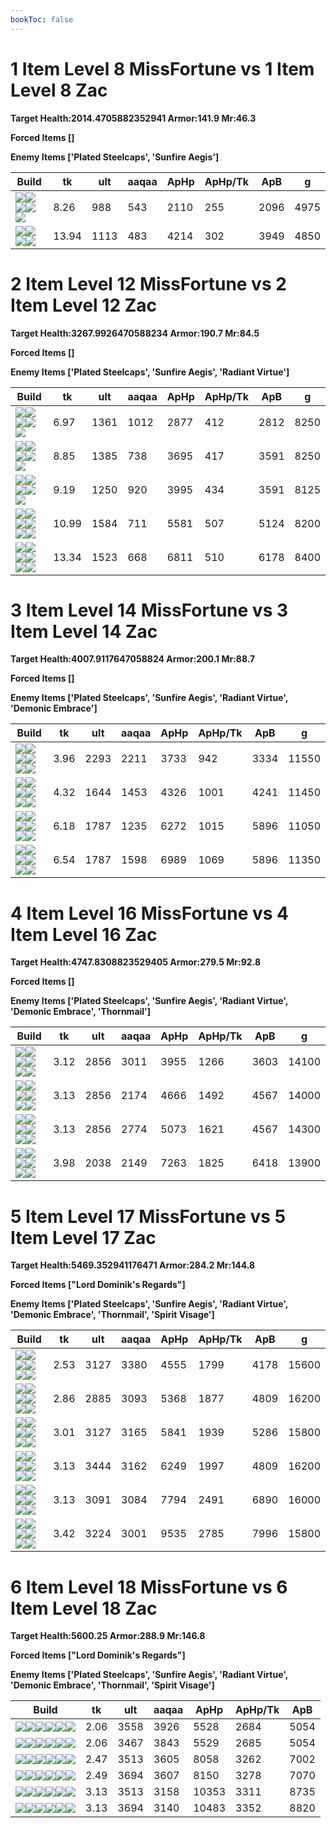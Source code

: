 ```yaml
---
bookToc: false
---
```


# 1 Item Level 8 MissFortune vs 1 Item Level 8 Zac

**Target Health:2014.4705882352941 Armor:141.9 Mr:46.3**


**Forced Items []**


**Enemy Items ['Plated Steelcaps', 'Sunfire Aegis']**




Build | tk | ult | aaqaa |ApHp | ApHp/Tk | ApB | g
-|-|-|-|-|-|-|-
![](/item/6672.png)![](/item/1001.png)![](/item/1055.png)![](/item/1037.png)![](/item/1036.png)|8.26|988|543|2110|255|2096|4975
![](/item/3156.png)![](/item/1001.png)![](/item/1055.png)![](/item/1038.png)|13.94|1113|483|4214|302|3949|4850




























































# 2 Item Level 12 MissFortune vs 2 Item Level 12 Zac

**Target Health:3267.9926470588234 Armor:190.7 Mr:84.5**


**Forced Items []**


**Enemy Items ['Plated Steelcaps', 'Sunfire Aegis', 'Radiant Virtue']**




Build | tk | ult | aaqaa |ApHp | ApHp/Tk | ApB | g
-|-|-|-|-|-|-|-
![](/item/6672.png)![](/item/3124.png)![](/item/1001.png)![](/item/1055.png)![](/item/1038.png)|6.97|1361|1012|2877|412|2812|8250
![](/item/6672.png)![](/item/3091.png)![](/item/1001.png)![](/item/1055.png)![](/item/1038.png)|8.85|1385|738|3695|417|3591|8250
![](/item/3091.png)![](/item/3153.png)![](/item/1001.png)![](/item/1055.png)![](/item/1037.png)|9.19|1250|920|3995|434|3591|8125
![](/item/6672.png)![](/item/3156.png)![](/item/1001.png)![](/item/1055.png)![](/item/1038.png)![](/item/1036.png)|10.99|1584|711|5581|507|5124|8200
![](/item/3156.png)![](/item/3091.png)![](/item/1001.png)![](/item/1055.png)![](/item/1038.png)![](/item/1036.png)|13.34|1523|668|6811|510|6178|8400




























































# 3 Item Level 14 MissFortune vs 3 Item Level 14 Zac

**Target Health:4007.9117647058824 Armor:200.1 Mr:88.7**


**Forced Items []**


**Enemy Items ['Plated Steelcaps', 'Sunfire Aegis', 'Radiant Virtue', 'Demonic Embrace']**




Build | tk | ult | aaqaa |ApHp | ApHp/Tk | ApB | g
-|-|-|-|-|-|-|-
![](/item/3036.png)![](/item/3153.png)![](/item/3124.png)![](/item/1001.png)![](/item/1055.png)![](/item/1038.png)|3.96|2293|2211|3733|942|3334|11550
![](/item/6672.png)![](/item/3124.png)![](/item/3091.png)![](/item/1001.png)![](/item/1055.png)![](/item/1038.png)|4.32|1644|1453|4326|1001|4241|11450
![](/item/6672.png)![](/item/3124.png)![](/item/3156.png)![](/item/1001.png)![](/item/1055.png)![](/item/1038.png)|6.18|1787|1235|6272|1015|5896|11050
![](/item/3156.png)![](/item/3153.png)![](/item/3124.png)![](/item/1001.png)![](/item/1055.png)![](/item/1038.png)|6.54|1787|1598|6989|1069|5896|11350




























































# 4 Item Level 16 MissFortune vs 4 Item Level 16 Zac

**Target Health:4747.8308823529405 Armor:279.5 Mr:92.8**


**Forced Items []**


**Enemy Items ['Plated Steelcaps', 'Sunfire Aegis', 'Radiant Virtue', 'Demonic Embrace', 'Thornmail']**




Build | tk | ult | aaqaa |ApHp | ApHp/Tk | ApB | g
-|-|-|-|-|-|-|-
![](/item/3036.png)![](/item/3153.png)![](/item/3124.png)![](/item/6672.png)![](/item/1001.png)![](/item/1038.png)|3.12|2856|3011|3955|1266|3603|14100
![](/item/6672.png)![](/item/3124.png)![](/item/3091.png)![](/item/3036.png)![](/item/1001.png)![](/item/1038.png)|3.13|2856|2174|4666|1492|4567|14000
![](/item/3036.png)![](/item/3153.png)![](/item/3124.png)![](/item/3091.png)![](/item/1001.png)![](/item/1038.png)|3.13|2856|2774|5073|1621|4567|14300
![](/item/6672.png)![](/item/3124.png)![](/item/3156.png)![](/item/3153.png)![](/item/1001.png)![](/item/1038.png)|3.98|2038|2149|7263|1825|6418|13900




























































# 5 Item Level 17 MissFortune vs 5 Item Level 17 Zac

**Target Health:5469.352941176471 Armor:284.2 Mr:144.8**


**Forced Items ["Lord Dominik's Regards"]**


**Enemy Items ['Plated Steelcaps', 'Sunfire Aegis', 'Radiant Virtue', 'Demonic Embrace', 'Thornmail', 'Spirit Visage']**




Build | tk | ult | aaqaa |ApHp | ApHp/Tk | ApB | g
-|-|-|-|-|-|-|-
![](/item/3036.png)![](/item/3153.png)![](/item/3124.png)![](/item/6672.png)![](/item/6609.png)![](/item/1001.png)|2.53|3127|3380|4555|1799|4178|15600
![](/item/3036.png)![](/item/3153.png)![](/item/3124.png)![](/item/3091.png)![](/item/3115.png)![](/item/1001.png)|2.86|2885|3093|5368|1877|4809|16200
![](/item/3036.png)![](/item/3153.png)![](/item/3124.png)![](/item/3091.png)![](/item/6609.png)![](/item/1001.png)|3.01|3127|3165|5841|1939|5286|15800
![](/item/3036.png)![](/item/3153.png)![](/item/3124.png)![](/item/3091.png)![](/item/3072.png)![](/item/1001.png)|3.13|3444|3162|6249|1997|4809|16200
![](/item/3036.png)![](/item/3153.png)![](/item/3124.png)![](/item/3091.png)![](/item/6673.png)![](/item/1001.png)|3.13|3091|3084|7794|2491|6890|16000
![](/item/3036.png)![](/item/3153.png)![](/item/3124.png)![](/item/3091.png)![](/item/3156.png)![](/item/1001.png)|3.42|3224|3001|9535|2785|7996|15800




























































# 6 Item Level 18 MissFortune vs 6 Item Level 18 Zac

**Target Health:5600.25 Armor:288.9 Mr:146.8**


**Forced Items ["Lord Dominik's Regards"]**


**Enemy Items ['Plated Steelcaps', 'Sunfire Aegis', 'Radiant Virtue', 'Demonic Embrace', 'Thornmail', 'Spirit Visage']**




Build | tk | ult | aaqaa |ApHp | ApHp/Tk | ApB
-|-|-|-|-|-|-
![](/item/3036.png)![](/item/3153.png)![](/item/3124.png)![](/item/6672.png)![](/item/3091.png)![](/item/3094.png)|2.06|3558|3926|5528|2684|5054
![](/item/3036.png)![](/item/3153.png)![](/item/3124.png)![](/item/6672.png)![](/item/3046.png)![](/item/3091.png)|2.06|3467|3843|5529|2685|5054
![](/item/3036.png)![](/item/3153.png)![](/item/3124.png)![](/item/6672.png)![](/item/3085.png)![](/item/3156.png)|2.47|3513|3605|8058|3262|7002
![](/item/3036.png)![](/item/3153.png)![](/item/3124.png)![](/item/6672.png)![](/item/3046.png)![](/item/3156.png)|2.49|3694|3607|8150|3278|7070
![](/item/3036.png)![](/item/3153.png)![](/item/3124.png)![](/item/3085.png)![](/item/3139.png)![](/item/3156.png)|3.13|3513|3158|10353|3311|8735
![](/item/3036.png)![](/item/3153.png)![](/item/3124.png)![](/item/3046.png)![](/item/3139.png)![](/item/3156.png)|3.13|3694|3140|10483|3352|8820




























































